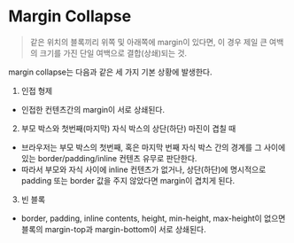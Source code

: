 # Margin Collapse

> 같은 위치의 블록끼리 위쪽 및 아래쪽에 margin이 있다면, 이 경우 제일 큰 여백의 크기를
> 가진 단일 여백으로 결합(상쇄)되는 것.

margin collapse는 다음과 같은 세 가지 기본 상황에 발생한다.

1. 인접 형제
- 인접한 컨텐츠간의 margin이 서로 상쇄된다.

2. 부모 박스와 첫번째(마지막) 자식 박스의 상단(하단) 마진이 겹칠 때
- 브라우저는 부모 박스의 첫번째, 혹은 마지막 번째 자식 박스 간의 경계를 그 사이에 있는 border/padding/inline 컨텐츠 유무로 판단한다.
- 따라서 부모와 자식 사이에 inline 컨텐츠가 없거나, 상단(하단)에 명시적으로 padding 또는 border 값을 주지 않았다면 margin이 겹치게 된다.

3. 빈 블록
- border, padding, inline contents, height, min-height, max-height이 없으면 블록의 margin-top과 margin-bottom이 서로 상쇄된다.